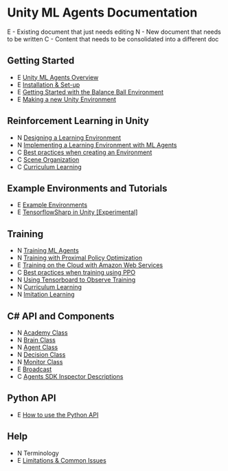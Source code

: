 # Unity ML Agents Documentation
E - Existing document that just needs editing
N - New document that needs to be written
C - Content that needs to be consolidated into a different doc
 
## Getting Started
 * E [Unity ML Agents Overview](1-GettingStarted/1-Unity-Agents-Overview.md)
 * E [Installation & Set-up](1-GettingStarted/2-Installation.md)
 * E [Getting Started with the Balance Ball Environment](1-GettingStarted/3-Getting-Started-with-Balance-Ball.md)
 * E [Making a new Unity Environment](1-GettingStarted/4-Making-a-New-Unity-Environment.md)

## Reinforcement Learning in Unity
 * N [Designing a Learning Environment](2-RLInUnity/1-Reinforcement-Learning-in-Unity.md)
 * N [Implementing a Learning Environment with ML Agents](2-RLInUnity/2-Agents.md)
 * C [Best practices when creating an Environment](2-RLInUnity/best-practices.md)
 * C [Scene Organization](2-RLInUnity/Organizing-the-Scene.md)
 * C [Curriculum Learning](3-Training/5-Curriculum-Training.md)

## Example Environments and Tutorials
 * E [Example Environments](4-ExamplesAndTutorials/1-Example-Environments.md)
 * E [TensorflowSharp in Unity [Experimental]](4-ExamplesAndTutorials/2-Using-TensorFlow-Sharp-in-Unity.md)
 
## Training
 * N [Training ML Agents](3-Training/1-Training-ML-Agents.md)
 * N [Training with Proximal Policy Optimization](3-Training/2-Training-with-PPO.md)
 * E [Training on the Cloud with Amazon Web Services](3-Training/3-Training-on-Amazon-Web-Service.md)
 * C [Best practices when training using PPO](3-Training/best-practices-ppo.md)
 * N [Using Tensorboard to Observe Training](3-Training/4-Using-Tensorboard.md)
 * N [Curriculum Learning](3-Training/5-Curriculum-Training.md)
 * N [Imitation Learning](3-Training/6-Imitation-Learning.md)
 
## C# API and Components
 * N [Academy Class](5-C%23APIReference/1-Academy.md)
 * N [Brain Class](5-C%23APIReference/2-Brain.md)
 * N [Agent Class](5-C%23APIReference/3-Agent.md)
 * N [Decision Class](5-C%23APIReference/4-Decision.md)
 * N [Monitor Class](5-C%23APIReference/5-Monitor.md)
 * E [Broadcast](5-C%23APIReference/6-Broadcast.md)
 * C [Agents SDK Inspector Descriptions](5-C%23APIReference/Agents-Editor-Interface.md)

 
## Python API
 * E [How to use the Python API](6-PythonAPI/1-Python-API.md)
## Help
  * N Terminology 
  * E [Limitations & Common Issues](Limitations-&-Common-Issues.md)
